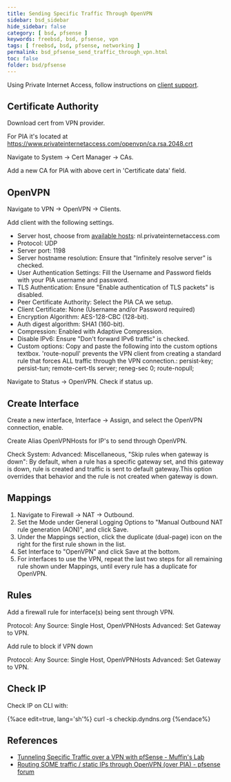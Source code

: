 ```yaml
---
title: Sending Specific Traffic Through OpenVPN
sidebar: bsd_sidebar
hide_sidebar: false
category: [ bsd, pfsense ]
keywords: freebsd, bsd, pfsense, vpn
tags: [ freebsd, bsd, pfsense, networking ]
permalink: bsd_pfsense_send_traffic_through_vpn.html
toc: false
folder: bsd/pfsense
---
```


Using Private Internet Access, follow instructions on [client support](https://www.privateinternetaccess.com/pages/client-support/pfsense).

## Certificate Authority

Download cert from VPN provider.

For PIA it's located at https://www.privateinternetaccess.com/openvpn/ca.rsa.2048.crt

Navigate to System -> Cert Manager -> CAs.

Add a new CA for PIA with above cert in 'Certificate data' field.

## OpenVPN

Navigate to VPN -> OpenVPN -> Clients.

Add client with the following settings.

*   Server host, choose from [available hosts](https://www.privateinternetaccess.com/pages/network/): nl.privateinternetaccess.com
*   Protocol: UDP
*   Server port: 1198
*   Server hostname resolution: Ensure that "Infinitely resolve server" is checked.
*   User Authentication Settings: Fill the Username and Password fields with your PIA username and password.
*   TLS Authentication: Ensure "Enable authentication of TLS packets" is disabled.
*   Peer Certificate Authority: Select the PIA CA we setup.
*   Client Certificate: None (Username and/or Password required)
*   Encryption Algorithm: AES-128-CBC (128-bit).
*   Auth digest algorithm: SHA1 (160-bit).
*   Compression: Enabled with Adaptive Compression.
*   Disable IPv6: Ensure "Don't forward IPv6 traffic" is checked.
*   Custom options: Copy and paste the following into the custom options textbox. 'route-nopull' prevents the VPN client from creating a standard rule that forces ALL traffic through the VPN connection.:
      persist-key;
      persist-tun;
      remote-cert-tls server;
      reneg-sec 0;
      route-nopull;

Navigate to Status -> OpenVPN. Check if status up.

## Create Interface

Create a new interface, Interface -> Assign, and select the OpenVPN connection, enable.

Create Alias OpenVPNHosts for IP's to send through OpenVPN.

Check System: Advanced: Miscellaneous, "Skip rules when gateway is down":
By default, when a rule has a specific gateway set, and this gateway is down, rule is created and traffic is sent to default gateway.This option overrides that behavior and the rule is not created when gateway is down.

## Mappings

1.  Navigate to Firewall -> NAT -> Outbound.
1.  Set the Mode under General Logging Options to "Manual Outbound NAT rule generation (AON)", and click Save.
1.  Under the Mappings section, click the duplicate (dual-page) icon on the right for the first rule shown in the list.
1.  Set Interface to "OpenVPN" and click Save at the bottom.
1.  For interfaces to use the VPN, repeat the last two steps for all remaining rule shown under Mappings, until every rule has a duplicate for OpenVPN.

## Rules

Add a firewall rule for interface(s) being sent through VPN.

Protocol: Any
Source: Single Host, OpenVPNHosts
Advanced: Set Gateway to VPN.

Add rule to block if VPN down

Protocol: Any
Source: Single Host, OpenVPNHosts
Advanced: Set Gateway to VPN.

## Check IP
Check IP on CLI with:

{%ace edit=true, lang='sh'%}
curl -s checkip.dyndns.org
{%endace%}


## References

*   [Tunneling Specific Traffic over a VPN with pfSense - Muffin's Lab](https://blog.monstermuffin.org/tunneling-specific-traffic-over-a-vpn-with-pfsense/)
*  [Routing SOME traffic / static IPs through OpenVPN (over PIA) - pfsense forum](https://forum.pfsense.org/index.php?topic=72902.0)

